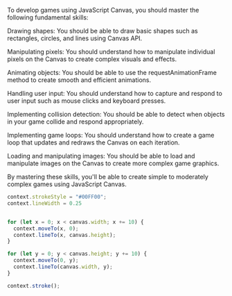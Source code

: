 To develop games using JavaScript Canvas, you should master the following fundamental skills:

Drawing shapes: You should be able to draw basic shapes such as rectangles, circles, and lines using Canvas API.

Manipulating pixels: You should understand how to manipulate individual pixels on the Canvas to create complex visuals and effects.

Animating objects: You should be able to use the requestAnimationFrame method to create smooth and efficient animations.

Handling user input: You should understand how to capture and respond to user input such as mouse clicks and keyboard presses.

Implementing collision detection: You should be able to detect when objects in your game collide and respond appropriately.

Implementing game loops: You should understand how to create a game loop that updates and redraws the Canvas on each iteration.

Loading and manipulating images: You should be able to load and manipulate images on the Canvas to create more complex game graphics.

By mastering these skills, you'll be able to create simple to moderately complex games using JavaScript Canvas.


```javascript
context.strokeStyle = "#00FF00";
context.lineWidth = 0.25


for (let x = 0; x < canvas.width; x += 10) {
  context.moveTo(x, 0);
  context.lineTo(x, canvas.height);
}

for (let y = 0; y < canvas.height; y += 10) {
  context.moveTo(0, y);
  context.lineTo(canvas.width, y);
}

context.stroke();

```


